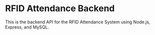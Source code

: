 # RFID Attendance Backend

This is the backend API for the RFID Attendance System using Node.js, Express, and MySQL.
